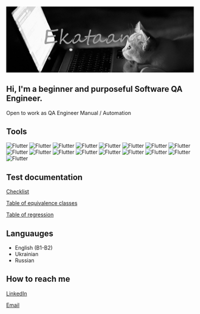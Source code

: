 ![Header](https://github.com/Ekataana/Ekataana/blob/main/assets/header.png)

## Hi, I'm a beginner and purposeful Software QA Engineer. 
Open to work as QA Engineer Manual / Automation

## Tools

![Flutter](https://img.shields.io/badge/-github-black?style=for-the-badge&logo=github)
![Flutter](https://img.shields.io/badge/-jira-black?style=for-the-badge&logo=jira)
![Flutter](https://img.shields.io/badge/-trello-black?style=for-the-badge&logo=trello)
![Flutter](https://img.shields.io/badge/-testrail-black?style=for-the-badge&logo=testrail)
![Flutter](https://img.shields.io/badge/-html5-black?style=for-the-badge&logo=html5)
![Flutter](https://img.shields.io/badge/-css3-black?style=for-the-badge&logo=css3)
![Flutter](https://img.shields.io/badge/-mysql-black?style=for-the-badge&logo=mysql)
![Flutter](https://img.shields.io/badge/-java-black?style=for-the-badge&logo=java)
![Flutter](https://img.shields.io/badge/-python-black?style=for-the-badge&logo=python)
![Flutter](https://img.shields.io/badge/-selenium-black?style=for-the-badge&logo=selenium)
![Flutter](https://img.shields.io/badge/-docker-black?style=for-the-badge&logo=docker)
![Flutter](https://img.shields.io/badge/-jenkins-black?style=for-the-badge&logo=jenkins)
![Flutter](https://img.shields.io/badge/-devtools-black?style=for-the-badge&logo=appveyor)
![Flutter](https://img.shields.io/badge/-django-black?style=for-the-badge&logo=django)
![Flutter](https://img.shields.io/badge/-postman-black?style=for-the-badge&logo=postman)
![Flutter](https://img.shields.io/badge/-soapui-black?style=for-the-badge&logo=soapui)
![Flutter](https://img.shields.io/badge/-virtual_box-black?style=for-the-badge&logo=virtualbox)


## Test documentation
[Checklist](https://github.com/Ekataana/Check-list-AliExpress)

[Table of equivalence classes](https://github.com/Ekataana/Test-design-equivalence-class)

[Table of regression](https://github.com/Ekataana/Table-of-regression)



## Languauges
- English (B1-B2)
- Ukrainian
- Russian

## How to reach me
[LinkedIn](https://www.linkedin.com/in/katerina-cherniavska/)

[Email](cherniavskakaterina@gmail.com)

[def]: https://img.shields.io/badge/-Check-list-AliExpress-white?style=for-the-badge&logo
[def2]: https://github.com/Ekataana/Check-list-AliExpress